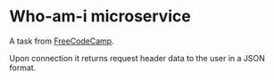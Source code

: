 # Who-am-i microservice #

A task from [FreeCodeCamp](http://www.freecodecamp.com/challenges/request-header-parser-microservice).

Upon connection it returns request header data to the user in a JSON format.